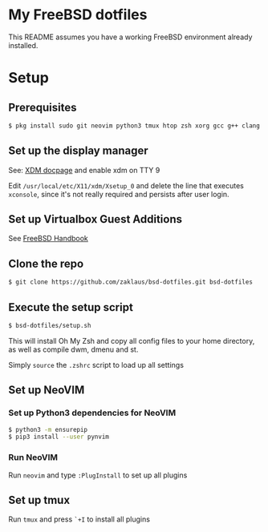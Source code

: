 # My FreeBSD dotfiles

This README assumes you have a working FreeBSD environment already installed.

# Setup

## Prerequisites

```sh
$ pkg install sudo git neovim python3 tmux htop zsh xorg gcc g++ clang clang++ xsel-conrad r bash gmake
```

## Set up the display manager

See: [XDM docpage](https://www.freebsd.org/doc/handbook/x-xdm.html) and enable xdm on TTY 9

Edit `/usr/local/etc/X11/xdm/Xsetup_0` and delete the line that executes `xconsole`, since it's not really required and persists after user login.

## Set up Virtualbox Guest Additions

See [FreeBSD Handbook](https://www.freebsd.org/doc/handbook/virtualization-guest-virtualbox.html)

## Clone the repo

```sh
$ git clone https://github.com/zaklaus/bsd-dotfiles.git bsd-dotfiles
```

## Execute the setup script

```sh
$ bsd-dotfiles/setup.sh
```

This will install Oh My Zsh and copy all config files to your home directory, as well as compile dwm, dmenu and st.

Simply `source` the `.zshrc` script to load up all settings

## Set up NeoVIM

### Set up Python3 dependencies for NeoVIM

```sh
$ python3 -m ensurepip
$ pip3 install --user pynvim
```

### Run NeoVIM

Run `neovim` and type `:PlugInstall` to set up all plugins

## Set up tmux

Run `tmux` and press `` `+I `` to install all plugins
